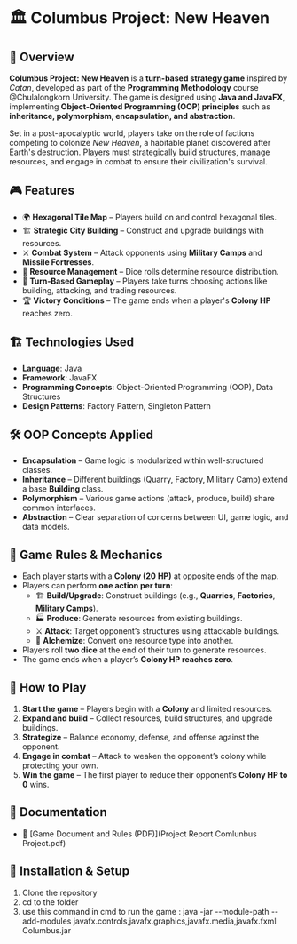 # 🏛️ Columbus Project: New Heaven

## 📌 Overview
**Columbus Project: New Heaven** is a **turn-based strategy game** inspired by *Catan*, developed as part of the **Programming Methodology** course @Chulalongkorn University. The game is designed using **Java and JavaFX**, implementing **Object-Oriented Programming (OOP) principles** such as **inheritance, polymorphism, encapsulation, and abstraction**.

Set in a post-apocalyptic world, players take on the role of factions competing to colonize *New Heaven*, a habitable planet discovered after Earth's destruction. Players must strategically build structures, manage resources, and engage in combat to ensure their civilization's survival.

## 🎮 Features
- 🌍 **Hexagonal Tile Map** – Players build on and control hexagonal tiles.
- 🏗️ **Strategic City Building** – Construct and upgrade buildings with resources.
- ⚔️ **Combat System** – Attack opponents using **Military Camps** and **Missile Fortresses**.
- 🎲 **Resource Management** – Dice rolls determine resource distribution.
- 🔄 **Turn-Based Gameplay** – Players take turns choosing actions like building, attacking, and trading resources.
- 🏆 **Victory Conditions** – The game ends when a player's **Colony HP** reaches zero.

## 🏗️ Technologies Used
- **Language**: Java  
- **Framework**: JavaFX  
- **Programming Concepts**: Object-Oriented Programming (OOP), Data Structures  
- **Design Patterns**: Factory Pattern, Singleton Pattern  

## 🛠️ OOP Concepts Applied
- **Encapsulation** – Game logic is modularized within well-structured classes.
- **Inheritance** – Different buildings (Quarry, Factory, Military Camp) extend a base **Building** class.
- **Polymorphism** – Various game actions (attack, produce, build) share common interfaces.
- **Abstraction** – Clear separation of concerns between UI, game logic, and data models.

## 🎲 Game Rules & Mechanics
- Each player starts with a **Colony (20 HP)** at opposite ends of the map.
- Players can perform **one action per turn**:
  - 🏗 **Build/Upgrade**: Construct buildings (e.g., **Quarries**, **Factories**, **Military Camps**).
  - 🏭 **Produce**: Generate resources from existing buildings.
  - ⚔️ **Attack**: Target opponent’s structures using attackable buildings.
  - 🔄 **Alchemize**: Convert one resource type into another.
- Players roll **two dice** at the end of their turn to generate resources.
- The game ends when a player’s **Colony HP reaches zero**.

## 📜 How to Play
1. **Start the game** – Players begin with a **Colony** and limited resources.
2. **Expand and build** – Collect resources, build structures, and upgrade buildings.
3. **Strategize** – Balance economy, defense, and offense against the opponent.
4. **Engage in combat** – Attack to weaken the opponent’s colony while protecting your own.
5. **Win the game** – The first player to reduce their opponent’s **Colony HP to 0** wins.
   
## 📄 Documentation

- 📘 [Game Document and Rules (PDF)](Project Report Comlunbus Project.pdf)

## 🔧 Installation & Setup
1. Clone the repository
2. cd to the folder
3. use this command in cmd to run the game : java -jar --module-path <your javaFX lib> --add-modules javafx.controls,javafx.graphics,javafx.media,javafx.fxml Columbus.jar
